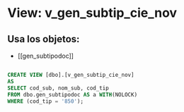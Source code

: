 # View: v_gen_subtip_cie_nov

## Usa los objetos:
- [[gen_subtipodoc]]

```sql

CREATE VIEW [dbo].[v_gen_subtip_cie_nov]
AS
SELECT cod_sub, nom_sub, cod_tip
FROM dbo.gen_subtipodoc AS a WITH(NOLOCK)
WHERE (cod_tip = '850');

```
